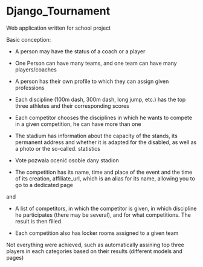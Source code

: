 # Django_Tournament
Web application written for school project

Basic conception:

- A person may have the status of a coach or a player

- One Person can have many teams, and one team can have many players/coaches

- A person has their own profile to which they can assign given professions

- Each discipline (100m dash, 300m dash, long jump, etc.) has the top three athletes and their corresponding scores

- Each competitor chooses the disciplines in which he wants to compete in a given competition, he can have more than one

- The stadium has information about the capacity of the stands, its permanent address and whether it is adapted for the disabled, as well as a photo or the so-called. statistics

- Vote pozwala ocenić osobie dany stadion

- The competition has its name, time and place of the event and the time of its creation, affiliate_url, which is an alias for its name, allowing you to go to a dedicated page

and

- A list of competitors, in which the competitor is given, in which discipline he participates (there may be several), and for what competitions. The result is then filled

- Each competition also has locker rooms assigned to a given team


Not everything were achieved, such as automatically assining top three players in each categories based on their results (different models and pages)
